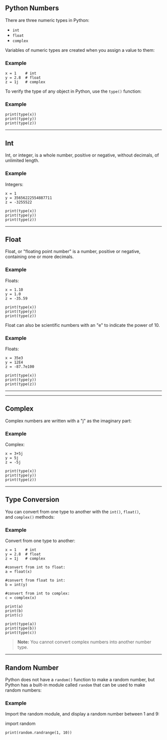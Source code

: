 ## Python Numbers

There are three numeric types in Python:

-   `int`
-   `float`
-   `complex`

Variables of numeric types are created when you assign a value to them:

### Example
```
x = 1    # int  
y = 2.8  # float  
z = 1j   # complex  
```

To verify the type of any object in Python, use the `type()` function:

### Example
```
print(type(x))  
print(type(y))  
print(type(z))  
```


---

## Int

Int, or integer, is a whole number, positive or negative, without decimals, of unlimited length.

### Example

Integers:
```
x = 1  
y = 35656222554887711  
z = -3255522  
  
print(type(x))  
print(type(y))  
print(type(z))
```


---

## Float

Float, or "floating point number" is a number, positive or negative, containing one or more decimals.

### Example

Floats:
```
x = 1.10  
y = 1.0  
z = -35.59  
  
print(type(x))  
print(type(y))  
print(type(z))
```


Float can also be scientific numbers with an "e" to indicate the power of 10.

### Example

Floats:

```
x = 35e3  
y = 12E4  
z = -87.7e100  
  
print(type(x))  
print(type(y))  
print(type(z))
```

---

---

## Complex

Complex numbers are written with a "j" as the imaginary part:

### Example

Complex:
```
x = 3+5j  
y = 5j  
z = -5j  
  
print(type(x))  
print(type(y))  
print(type(z))
```


---

## Type Conversion

You can convert from one type to another with the `int()`, `float()`, and `complex()` methods:

### Example

Convert from one type to another:
```
x = 1    # int  
y = 2.8  # float  
z = 1j   # complex  
  
#convert from int to float:  
a = float(x)  
  
#convert from float to int:  
b = int(y)  
  
#convert from int to complex:  
c = complex(x)  
  
print(a)  
print(b)  
print(c)  
  
print(type(a))  
print(type(b))  
print(type(c))
```

>**Note:** You cannot convert complex numbers into another number type.

---

## Random Number

Python does not have a `random()` function to make a random number, but Python has a built-in module called `random` that can be used to make random numbers:

### Example

Import the random module, and display a random number between 1 and 9:

import random  
  
```
print(random.randrange(1, 10))
```